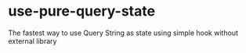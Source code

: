 # use-pure-query-state
The fastest way to use Query String as state using simple hook without external library
